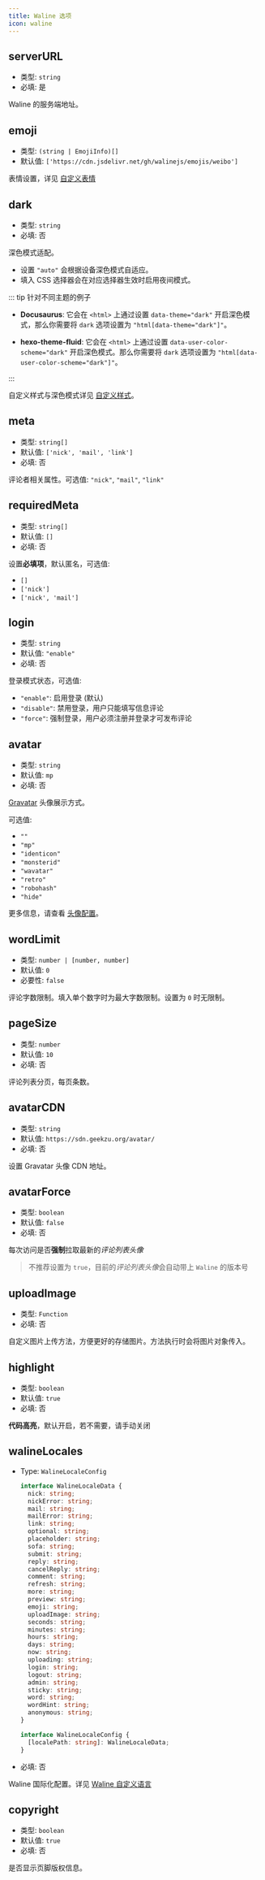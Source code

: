 ```yaml
---
title: Waline 选项
icon: waline
---
```


## serverURL

- 类型: `string`
- 必填: 是

Waline 的服务端地址。

## emoji

- 类型: `(string | EmojiInfo)[]`
- 默认值: `['https://cdn.jsdelivr.net/gh/walinejs/emojis/weibo']`

表情设置，详见 [自定义表情](https://waline.js.org/guide/client/emoji.html)

## dark

- 类型: `string`
- 必填: 否

深色模式适配。

- 设置 `"auto"` 会根据设备深色模式自适应。
- 填入 CSS 选择器会在对应选择器生效时启用夜间模式。

::: tip 针对不同主题的例子

- **Docusaurus**: 它会在 `<html>` 上通过设置 `data-theme="dark"` 开启深色模式，那么你需要将 `dark` 选项设置为 `"html[data-theme="dark"]"`。

- **hexo-theme-fluid**: 它会在 `<html>` 上通过设置 `data-user-color-scheme="dark"` 开启深色模式。那么你需要将 `dark` 选项设置为 `"html[data-user-color-scheme="dark"]"`。

:::

自定义样式与深色模式详见 [自定义样式](https://waline.js.org/guide/client/style.html)。

## meta

- 类型: `string[]`
- 默认值: `['nick', 'mail', 'link']`
- 必填: 否

评论者相关属性。可选值: `"nick"`, `"mail"`, `"link"`

## requiredMeta

- 类型: `string[]`
- 默认值: `[]`
- 必填: 否

设置**必填项**，默认匿名，可选值:

- `[]`
- `['nick']`
- `['nick', 'mail']`

## login

- 类型: `string`
- 默认值: `"enable"`
- 必填: 否

登录模式状态，可选值:

- `"enable"`: 启用登录 (默认)
- `"disable"`: 禁用登录，用户只能填写信息评论
- `"force"`: 强制登录，用户必须注册并登录才可发布评论

## avatar

- 类型: `string`
- 默认值: `mp`
- 必填: 否

[Gravatar](http://cn.gravatar.com/) 头像展示方式。

可选值:

- `""`
- `"mp"`
- `"identicon"`
- `"monsterid"`
- `"wavatar"`
- `"retro"`
- `"robohash"`
- `"hide"`

更多信息，请查看 [头像配置](https://waline.js.org/guide/client/avatar.html)。

## wordLimit

- 类型: `number | [number, number]`
- 默认值: `0`
- 必要性: `false`

评论字数限制。填入单个数字时为最大字数限制。设置为 `0` 时无限制。

## pageSize

- 类型: `number`
- 默认值: `10`
- 必填: 否

评论列表分页，每页条数。

## avatarCDN

- 类型: `string`
- 默认值: `https://sdn.geekzu.org/avatar/`
- 必填: 否

设置 Gravatar 头像 CDN 地址。

## avatarForce

- 类型: `boolean`
- 默认值: `false`
- 必填: 否

每次访问是否**强制**拉取最新的*评论列表头像*

> 不推荐设置为 `true`，目前的*评论列表头像*会自动带上 `Waline` 的版本号

## uploadImage

- 类型: `Function`
- 必填: 否

自定义图片上传方法，方便更好的存储图片。方法执行时会将图片对象传入。

## highlight

- 类型: `boolean`
- 默认值: `true`
- 必填: 否

**代码高亮**，默认开启，若不需要，请手动关闭

## walineLocales

- Type: `WalineLocaleConfig`

  ```ts
  interface WalineLocaleData {
    nick: string;
    nickError: string;
    mail: string;
    mailError: string;
    link: string;
    optional: string;
    placeholder: string;
    sofa: string;
    submit: string;
    reply: string;
    cancelReply: string;
    comment: string;
    refresh: string;
    more: string;
    preview: string;
    emoji: string;
    uploadImage: string;
    seconds: string;
    minutes: string;
    hours: string;
    days: string;
    now: string;
    uploading: string;
    login: string;
    logout: string;
    admin: string;
    sticky: string;
    word: string;
    wordHint: string;
    anonymous: string;
  }

  interface WalineLocaleConfig {
    [localePath: string]: WalineLocaleData;
  }
  ```

- 必填: 否

Waline 国际化配置。详见 [Waline 自定义语言](https://waline.js.org/guide/client/i18n.html#%E8%87%AA%E5%AE%9A%E4%B9%89%E8%AF%AD%E8%A8%80)

## copyright

- 类型: `boolean`
- 默认值: `true`
- 必填: 否

是否显示页脚版权信息。
